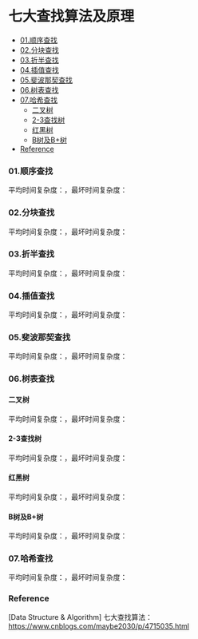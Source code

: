 # 七大查找算法及原理

- [01.顺序查找](#01顺序查找)
- [02.分块查找](#02分块查找)
- [03.折半查找](#03折半查找)
- [04.插值查找](#04插值查找)
- [05.斐波那契查找](#05斐波那契查找)
- [06.树表查找](#06树表查找)
- [07.哈希查找](#07哈希查找)
    - [二叉树](#二叉树)
    - [2-3查找树](#2-3查找树)
    - [红黑树](#红黑树)
    - [B树及B+树](#B树及B+树)
- [Reference](#Reference)

### 01.顺序查找

平均时间复杂度：，最坏时间复杂度：

### 02.分块查找

平均时间复杂度：，最坏时间复杂度：

### 03.折半查找

平均时间复杂度：，最坏时间复杂度：

### 04.插值查找

平均时间复杂度：，最坏时间复杂度：

### 05.斐波那契查找

平均时间复杂度：，最坏时间复杂度：

### 06.树表查找

#### 二叉树

平均时间复杂度：，最坏时间复杂度：

#### 2-3查找树

平均时间复杂度：，最坏时间复杂度：

#### 红黑树

平均时间复杂度：，最坏时间复杂度：

#### B树及B+树

平均时间复杂度：，最坏时间复杂度：

### 07.哈希查找

平均时间复杂度：，最坏时间复杂度：

### Reference

[Data Structure & Algorithm] 七大查找算法：https://www.cnblogs.com/maybe2030/p/4715035.html
